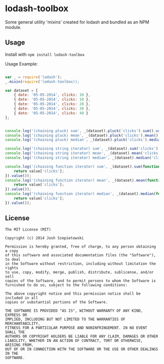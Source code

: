 lodash-toolbox
==============

Some general utility 'mixins' created for lodash and bundled as an NPM module.

## Usage ##

Install with `npm install lodash-toolbox`

Usage Example:

```javascript

var _ = require('lodash');
_.mixin(require('lodash-toolbox));

var dataset = [
    { date: '05-05-2014', clicks: 10 },
    { date: '05-05-2014', clicks: 10 },
    { date: '05-05-2014', clicks: 20 },
    { date: '05-05-2014', clicks: 30 },
    { date: '05-05-2014', clicks: 40 }
];


console.log('(chaining pluck) sum', _(dataset).pluck('clicks').sum().value());
console.log('(chaining pluck) mean', _(dataset).pluck('clicks').mean().value());
console.log('(chaining pluck) median', _(dataset).pluck('clicks').median().value());

console.log('(chaining string iterator) sum', _(dataset).sum('clicks').value());
console.log('(chaining string iterator) mean', _(dataset).mean('clicks').value());
console.log('(chaining string iterator) median', _(dataset).median('clicks').value());

console.log('(chaining function iterator) sum', _(dataset).sum(function (value) {
    return value['clicks'];
}).value());
console.log('(chaining function iterator) mean', _(dataset).mean(function (value) {
    return value['clicks'];
}).value());
console.log('(chaining function iterator) median', _(dataset).median(function (value) {
    return value['clicks'];
}).value());

```

## License ##

    The MIT License (MIT)

    Copyright (c) 2014 Josh Szepietowski

    Permission is hereby granted, free of charge, to any person obtaining a copy
    of this software and associated documentation files (the "Software"), to deal
    in the Software without restriction, including without limitation the rights
    to use, copy, modify, merge, publish, distribute, sublicense, and/or sell
    copies of the Software, and to permit persons to whom the Software is
    furnished to do so, subject to the following conditions:

    The above copyright notice and this permission notice shall be included in all
    copies or substantial portions of the Software.

    THE SOFTWARE IS PROVIDED "AS IS", WITHOUT WARRANTY OF ANY KIND, EXPRESS OR
    IMPLIED, INCLUDING BUT NOT LIMITED TO THE WARRANTIES OF MERCHANTABILITY,
    FITNESS FOR A PARTICULAR PURPOSE AND NONINFRINGEMENT. IN NO EVENT SHALL THE
    AUTHORS OR COPYRIGHT HOLDERS BE LIABLE FOR ANY CLAIM, DAMAGES OR OTHER
    LIABILITY, WHETHER IN AN ACTION OF CONTRACT, TORT OR OTHERWISE, ARISING FROM,
    OUT OF OR IN CONNECTION WITH THE SOFTWARE OR THE USE OR OTHER DEALINGS IN THE
    SOFTWARE.